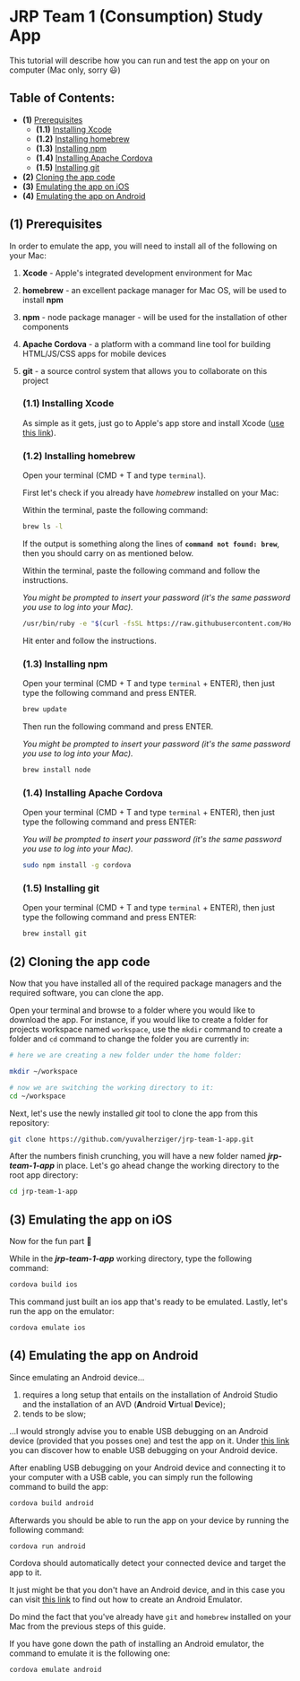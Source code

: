 # JRP Team 1 (Consumption) Study App

This tutorial will describe how you can run and test the app on your on computer (Mac only, sorry :smiley:) 

## Table of Contents:

* **(1)** [Prerequisites](https://github.com/yuvalherziger/jrp-team-1-app/blob/master/README.md#1-prerequisites)
  * **(1.1)** [Installing Xcode](https://github.com/yuvalherziger/jrp-team-1-app/blob/master/README.md#11-installing-xcode)
  * **(1.2)** [Installing homebrew](https://github.com/yuvalherziger/jrp-team-1-app/blob/master/README.md#12-installing-homebrew)
  * **(1.3)** [Installing npm](https://github.com/yuvalherziger/jrp-team-1-app/blob/master/README.md#13-installing-npm)
  * **(1.4)** [Installing Apache Cordova](https://github.com/yuvalherziger/jrp-team-1-app/blob/master/README.md#14-installing-apache-cordova)
  * **(1.5)** [Installing git](https://github.com/yuvalherziger/jrp-team-1-app/blob/master/README.md#15-installing-git)
* **(2)** [Cloning the app code](https://github.com/yuvalherziger/jrp-team-1-app/blob/master/README.md#2-cloning-the-app-code) 
* **(3)** [Emulating the app on iOS](https://github.com/yuvalherziger/jrp-team-1-app/blob/master/README.md#3-emulating-the-app-on-ios) 
* **(4)** [Emulating the app on Android](https://github.com/yuvalherziger/jrp-team-1-app/blob/master/README.md#4-emulating-the-app-on-android)

## (1) Prerequisites

In order to emulate the app, you will need to install all of the following on your Mac:

1. **Xcode** - Apple's integrated development environment for Mac
2. **homebrew** - an excellent package manager for Mac OS, will be used to install **npm**
3. **npm** - node package manager - will be used for the installation of other components
4. **Apache Cordova** - a platform with a command line tool for building HTML/JS/CSS apps for mobile devices
5. **git** - a source control system that allows you to collaborate on this project

    ### (1.1) Installing Xcode
    
    As simple as it gets, just go to Apple's app store and install Xcode ([use this link][app-store-xcode]).

    ### (1.2) Installing homebrew
    
    Open your terminal (CMD + T and type `terminal`).
    
    First let's check if you already have _homebrew_ installed on your Mac:
    
    Within the terminal, paste the following command:
    ```bash
    brew ls -l
    ```
    
    If the output is something along the lines of **`command not found: brew`**, then you should carry on as mentioned below.
    
    Within the terminal, paste the following command and follow the instructions. 
    
    _You might be prompted to insert your password (it's the same password you use to log into your Mac)._
    
    ```bash
    /usr/bin/ruby -e "$(curl -fsSL https://raw.githubusercontent.com/Homebrew/install/master/install)"
    ```
    
    Hit enter and follow the instructions.

    ### (1.3) Installing npm 
    
    Open your terminal (CMD + T and type `terminal` + ENTER), then just type the following command and press ENTER. 
    ```bash
    brew update
    ```
    
    Then run the following command and press ENTER.
    
    _You might be prompted to insert your password (it's the same password you use to log into your Mac)._
    
    ```bash
    brew install node
    ```

    ### (1.4) Installing Apache Cordova
    
    Open your terminal (CMD + T and type `terminal` + ENTER), then just type the following command and press ENTER:
    
    _You will be prompted to insert your password (it's the same password you use to log into your Mac)._
    
    ```bash
    sudo npm install -g cordova
    ```

    ### (1.5) Installing git
    
    Open your terminal (CMD + T and type `terminal` + ENTER), then just type the following command and press ENTER:
    
    ```bash
    brew install git
    ```

## (2) Cloning the app code 

Now that you have installed all of the required package managers and the required software, you can clone the app.
 
Open your terminal and browse to a folder where you would like to download the app. 
For instance, if you would like to create a folder for projects workspace named `workspace`, use the `mkdir` command to create a folder and `cd` command to change the folder you are currently in: 

```bash
# here we are creating a new folder under the home folder:

mkdir ~/workspace

# now we are switching the working directory to it:
cd ~/workspace

```

Next, let's use the newly installed _git_ tool to clone the app from this repository:

```bash
git clone https://github.com/yuvalherziger/jrp-team-1-app.git
```

After the numbers finish crunching, you will have a new folder named _**jrp-team-1-app**_ in place. Let's go ahead change the working directory to the root app directory:

```bash
cd jrp-team-1-app
```

## (3) Emulating the app on iOS

Now for the fun part :tada:

While in the _**jrp-team-1-app**_ working directory, type the following command:

```bash
cordova build ios
```

This command just built an ios app that's ready to be emulated. Lastly, let's run the app on the emulator:

```bash
cordova emulate ios
```

## (4) Emulating the app on Android

Since emulating an Android device...

1. requires a long setup that entails on the installation of Android Studio and the installation of an AVD (**A**ndroid **V**irtual **D**evice);
2. tends to be slow; 

...I would strongly advise you to enable USB debugging on an Android device (provided that you posses one) and test the app on it. 
Under [this link][usb-debuggin-android] you can discover how to enable USB debugging on your Android device.

After enabling USB debugging on your Android device and connecting it to your computer with a USB cable, you can simply run the following command to build the app:

```bash
cordova build android
```

Afterwards you should be able to run the app on your device by running the following command:
```bash
cordova run android
```

Cordova should automatically detect your connected device and target the app to it.

 
It just might be that you don't have an Android device, and in this case you can visit [this link][android-emulator-mac] to find out how to create an Android Emulator.


Do mind the fact that you've already have `git` and `homebrew` installed on your Mac from the previous steps of this guide.

If you have gone down the path of installing an Android emulator, the command to emulate it is the following one:

```bash
cordova emulate android
```

[usb-debuggin-android]: https://www.kingoapp.com/root-tutorials/how-to-enable-usb-debugging-mode-on-android.htm
[app-store-xcode]: https://itunes.apple.com/us/app/xcode/id497799835?mt=12
[android-emulator-mac]: :https://facebook.github.io/react-native/releases/0.23/docs/android-setup.html
